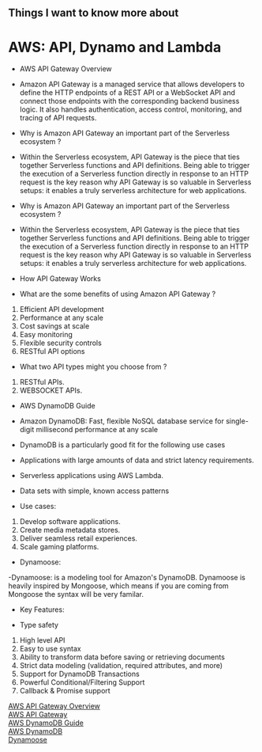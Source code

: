 ## Things I want to know more about

# AWS: API, Dynamo and Lambda

* AWS API Gateway Overview

- Amazon API Gateway is a managed service that allows developers to define the HTTP endpoints of a REST API or a WebSocket API and connect those endpoints with the corresponding backend business logic. It also handles authentication, access control, monitoring, and tracing of API requests.

- Why is Amazon API Gateway an important part of the Serverless ecosystem ?

- Within the Serverless ecosystem, API Gateway is the piece that ties together Serverless functions and API definitions. Being able to trigger the execution of a Serverless function directly in response to an HTTP request is the key reason why API Gateway is so valuable in Serverless setups: it enables a truly serverless architecture for web applications.

- Why is Amazon API Gateway an important part of the Serverless ecosystem ?

- Within the Serverless ecosystem, API Gateway is the piece that ties together Serverless functions and API definitions. Being able to trigger the execution of a Serverless function directly in response to an HTTP request is the key reason why API Gateway is so valuable in Serverless setups: it enables a truly serverless architecture for web applications.

* How API Gateway Works

- What are the some benefits of using Amazon API Gateway ?

1. Efficient API development
2. Performance at any scale
3. Cost savings at scale
4. Easy monitoring
5. Flexible security controls
6. RESTful API options

- What two API types might you choose from ?
1. RESTful APIs.
2. WEBSOCKET APIs.

* AWS DynamoDB Guide

- Amazon DynamoDB: Fast, flexible NoSQL database service for single-digit millisecond performance at any scale

- DynamoDB is a particularly good fit for the following use cases

- Applications with large amounts of data and strict latency requirements.

- Serverless applications using AWS Lambda.

- Data sets with simple, known access patterns

- Use cases:
1. Develop software applications.
2. Create media metadata stores.
3. Deliver seamless retail experiences.
4. Scale gaming platforms.

* Dynamoose:

-Dynamoose: is a modeling tool for Amazon's DynamoDB. Dynamoose is heavily inspired by Mongoose, which means if you are coming from Mongoose the syntax will be very familar.

- Key Features:

- Type safety
1. High level API
2. Easy to use syntax
3. Ability to transform data before saving or retrieving documents
4. Strict data modeling (validation, required attributes, and more)
5. Support for DynamoDB Transactions
6. Powerful Conditional/Filtering Support
7. Callback & Promise support 

[AWS API Gateway Overview](https://www.serverless.com/amazon-api-gateway)<br>
[AWS API Gateway](https://aws.amazon.com/api-gateway/)<br>
[AWS DynamoDB Guide](https://www.dynamodbguide.com/what-is-dynamo-db/)<br>
[AWS DynamoDB](https://aws.amazon.com/dynamodb/)<br>
[Dynamoose](https://dynamoosejs.com/getting_started/Introduction)<br>